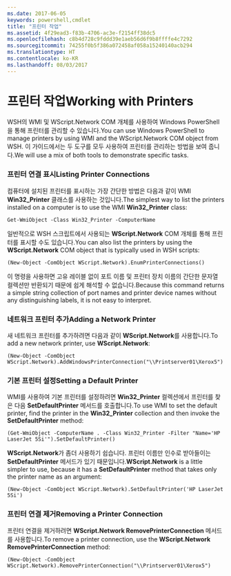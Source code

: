 ```yaml
---
ms.date: 2017-06-05
keywords: powershell,cmdlet
title: "프린터 작업"
ms.assetid: 4f29ead3-f83b-4706-ac3e-f2154ff38dc5
ms.openlocfilehash: c8b4d728c9fddd39e1aeb56d6f9b8ffffe4c7292
ms.sourcegitcommit: 74255f0b5f386a072458af058a15240140acb294
ms.translationtype: HT
ms.contentlocale: ko-KR
ms.lasthandoff: 08/03/2017
---
```

# <a name="working-with-printers"></a><span data-ttu-id="6a627-103">프린터 작업</span><span class="sxs-lookup"><span data-stu-id="6a627-103">Working with Printers</span></span>
<span data-ttu-id="6a627-104">WSH의 WMI 및 WScript.Network COM 개체를 사용하여 Windows PowerShell을 통해 프린터를 관리할 수 있습니다.</span><span class="sxs-lookup"><span data-stu-id="6a627-104">You can use Windows PowerShell to manage printers by using WMI and the WScript.Network COM object from WSH.</span></span> <span data-ttu-id="6a627-105">이 가이드에서는 두 도구를 모두 사용하여 프린터를 관리하는 방법을 보여 줍니다.</span><span class="sxs-lookup"><span data-stu-id="6a627-105">We will use a mix of both tools to demonstrate specific tasks.</span></span>

### <a name="listing-printer-connections"></a><span data-ttu-id="6a627-106">프린터 연결 표시</span><span class="sxs-lookup"><span data-stu-id="6a627-106">Listing Printer Connections</span></span>
<span data-ttu-id="6a627-107">컴퓨터에 설치된 프린터를 표시하는 가장 간단한 방법은 다음과 같이 WMI **Win32_Printer** 클래스를 사용하는 것입니다.</span><span class="sxs-lookup"><span data-stu-id="6a627-107">The simplest way to list the printers installed on a computer is to use the WMI **Win32_Printer** class:</span></span>

```
Get-WmiObject -Class Win32_Printer -ComputerName
```

<span data-ttu-id="6a627-108">일반적으로 WSH 스크립트에서 사용되는 **WScript.Network** COM 개체를 통해 프린터를 표시할 수도 있습니다.</span><span class="sxs-lookup"><span data-stu-id="6a627-108">You can also list the printers by using the **WScript.Network** COM object that is typically used in WSH scripts:</span></span>

```
(New-Object -ComObject WScript.Network).EnumPrinterConnections()
```

<span data-ttu-id="6a627-109">이 명령을 사용하면 고유 레이블 없이 포트 이름 및 프린터 장치 이름의 간단한 문자열 컬렉션만 반환되기 때문에 쉽게 해석할 수 없습니다.</span><span class="sxs-lookup"><span data-stu-id="6a627-109">Because this command returns a simple string collection of port names and printer device names without any distinguishing labels, it is not easy to interpret.</span></span>

### <a name="adding-a-network-printer"></a><span data-ttu-id="6a627-110">네트워크 프린터 추가</span><span class="sxs-lookup"><span data-stu-id="6a627-110">Adding a Network Printer</span></span>
<span data-ttu-id="6a627-111">새 네트워크 프린터를 추가하려면 다음과 같이 **WScript.Network**를 사용합니다.</span><span class="sxs-lookup"><span data-stu-id="6a627-111">To add a new network printer, use **WScript.Network**:</span></span>

```
(New-Object -ComObject WScript.Network).AddWindowsPrinterConnection("\\Printserver01\Xerox5")
```

### <a name="setting-a-default-printer"></a><span data-ttu-id="6a627-112">기본 프린터 설정</span><span class="sxs-lookup"><span data-stu-id="6a627-112">Setting a Default Printer</span></span>
<span data-ttu-id="6a627-113">WMI를 사용하여 기본 프린터를 설정하려면 **Win32_Printer** 컬렉션에서 프린터를 찾은 다음 **SetDefaultPrinter** 메서드를 호출합니다.</span><span class="sxs-lookup"><span data-stu-id="6a627-113">To use WMI to set the default printer, find the printer in the **Win32_Printer** collection and then invoke the **SetDefaultPrinter** method:</span></span>

```
(Get-WmiObject -ComputerName . -Class Win32_Printer -Filter "Name='HP LaserJet 5Si'").SetDefaultPrinter()
```

<span data-ttu-id="6a627-114">**WScript.Network**가 좀더 사용하기 쉽습니다. 프린터 이름만 인수로 받아들이는 **SetDefaultPrinter** 메서드가 있기 때문입니다.</span><span class="sxs-lookup"><span data-stu-id="6a627-114">**WScript.Network** is a little simpler to use, because it has a **SetDefaultPrinter** method that takes only the printer name as an argument:</span></span>

```
(New-Object -ComObject WScript.Network).SetDefaultPrinter('HP LaserJet 5Si')
```

### <a name="removing-a-printer-connection"></a><span data-ttu-id="6a627-115">프린터 연결 제거</span><span class="sxs-lookup"><span data-stu-id="6a627-115">Removing a Printer Connection</span></span>
<span data-ttu-id="6a627-116">프린터 연결을 제거하려면 **WScript.Network RemovePrinterConnection** 메서드를 사용합니다.</span><span class="sxs-lookup"><span data-stu-id="6a627-116">To remove a printer connection, use the **WScript.Network RemovePrinterConnection** method:</span></span>

```
(New-Object -ComObject WScript.Network).RemovePrinterConnection("\\Printserver01\Xerox5")
```

